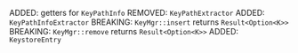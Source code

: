 ADDED: getters for `KeyPathInfo`
REMOVED: `KeyPathExtractor`
ADDED: `KeyPathInfoExtractor`
BREAKING: `KeyMgr::insert` returns `Result<Option<K>>`
BREAKING: `KeyMgr::remove` returns `Result<Option<K>>`
ADDED: `KeystoreEntry`
